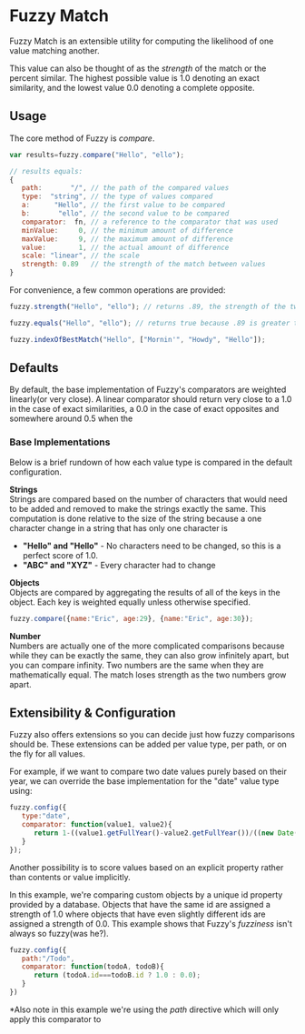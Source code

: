 # Fuzzy Match
Fuzzy Match is an extensible utility for computing the likelihood of one value matching another.

This value can also be thought of as the *strength* of the match or the percent similar.  The highest possible value is 1.0 denoting an exact similarity, and the lowest value 0.0 denoting a complete opposite.

## Usage
The core method of Fuzzy is *compare*.

```javascript
var results=fuzzy.compare("Hello", "ello");

// results equals:
{
   path:       "/", // the path of the compared values
   type:  "string", // the type of values compared
   a:      "Hello", // the first value to be compared
   b:       "ello", // the second value to be compared
   comparator:  fn, // a reference to the comparator that was used
   minValue:     0, // the minimum amount of difference
   maxValue:     9, // the maximum amount of difference
   value:        1, // the actual amount of difference
   scale: "linear", // the scale
   strength: 0.89   // the strength of the match between values
}
```

For convenience, a few common operations are provided:

```javascript
fuzzy.strength("Hello", "ello"); // returns .89, the strength of the two values being a match

fuzzy.equals("Hello", "ello"); // returns true because .89 is greater than the default threshold 0.8

fuzzy.indexOfBestMatch("Hello", ["Mornin'", "Howdy", "Hello"]);
```

## Defaults
By default, the base implementation of Fuzzy's comparators are weighted linearly(or very close).  A linear comparator should return very close to a 1.0 in the case of exact similarities, a 0.0 in the case of exact opposites and somewhere around 0.5 when the

### Base Implementations
Below is a brief rundown of how each value type is compared in the default configuration.

**Strings**  
Strings are compared based on the number of characters that would need to be added and removed to make the strings exactly the same.  This computation is done relative to the size of the string because a one character change in a string that has only one character is

- **"Hello" and "Hello"** - No characters need to be changed, so this is a perfect score of 1.0.
- **"ABC" and "XYZ"** - Every character had to change

**Objects**  
Objects are compared by aggregating the results of all of the keys in the object.  Each key is weighted equally unless otherwise specified.

```javascript
fuzzy.compare({name:"Eric", age:29}, {name:"Eric", age:30});
```

**Number**  
Numbers are actually one of the more complicated comparisons because while they can be exactly the same, they can also grow infinitely apart, but you can compare infinity. Two numbers are the same when they are mathematically equal.  The match loses strength as the two numbers grow apart.  


## Extensibility & Configuration
Fuzzy also offers extensions so you can decide just how fuzzy comparisons should be.  These extensions can be added per value type, per path, or on the fly for all values.

For example, if we want to compare two date values purely based on their year, we can override the base implementation for the "date" value type using:

```javascript
fuzzy.config({
   type:"date",
   comparator: function(value1, value2){
      return 1-((value1.getFullYear()-value2.getFullYear())/((new Date()).getFullYear()-1970));
   }
});
```
Another possibility is to score values based on an explicit property rather than contents or value implicitly.

In this example, we're comparing custom objects by a unique id property provided by a database.  Objects that have the same id are assigned a strength of 1.0 where objects that have even slightly different ids are assigned a strength of 0.0.  This example shows that Fuzzy's *fuzziness* isn't always so fuzzy(was he?).

```javascript
fuzzy.config({
   path:"/Todo",
   comparator: function(todoA, todoB){
      return (todoA.id===todoB.id ? 1.0 : 0.0);
   }
})
```

\*Also note in this example we're using the *path* directive which will only apply this comparator to

